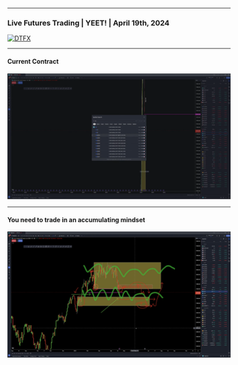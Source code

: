 ___
### Live Futures Trading | YEET! | April 19th, 2024

[![DTFX](http://img.youtube.com/vi/dwaeNJUniRk/0.jpg)](http://www.youtube.com/watch?v=dwaeNJUniRk "DTFX")
___
#### Current Contract 
[![DTFX](pic/Live%20Futures%20Trading%20_%20YEET!%20_%20April%2019th,%202024%206-22%20screenshot.png)](https://www.youtube.com/watch?v=BGV57yOxkig#t=00h06m22s)
___
#### You need to trade in an accumulating mindset
[![DTFX](pic/Live%20Futures%20Trading%20_%20YEET!%20_%20April%2019th,%202024%2011-19%20screenshot.png)](https://www.youtube.com/watch?v=BGV57yOxkig#t=00h11m17s)

